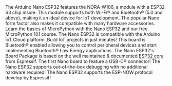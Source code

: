 <FeatureDescription>
The Arduino Nano ESP32 features the NORA-W106, a module with a ESP32-S3 chip inside. This module supports both Wi-Fi® and Bluetooth® (5.0 and above), making it an ideal device for IoT development. The popular Nano form factor also makes it compatible with many hardware accessories.
</FeatureDescription>

<FeatureList>

<Feature title="MicroPython 101" image="core">
Learn the basics of MicroPython with the Nano ESP32 and our free MicroPython 101 course.
<FeatureWrapper>
  <FeatureLink title="MicroPython 101" url="/micropython-course"/>
</FeatureWrapper>
</Feature>

<Feature title="Arduino IoT Cloud" image="wifi">
The Nano ESP32 is compatible with the Arduino IoT Cloud platform. Build IoT projects in just minutes!
<FeatureWrapper>
  <FeatureLink title="Go to Platform" url="https://create.arduino.cc/iot/"/>
</FeatureWrapper>
</Feature>

<Feature title="Bluetooth®" image="bluetooth">
This board is Bluetooth® enabled allowing you to control peripheral devices and start implementing Bluetooth® Low Energy applications.
</Feature>

<Feature title="ESP32 Platform" image="mcu">
The Nano ESP32's Board Package is based on the well maintained & documented <a href="https://github.com/espressif/arduino-esp32">ESP32 core</a> from Espressif.
<FeatureWrapper>
  <FeatureLink variant="secondary" title="ESP32 Documentation" url="https://docs.espressif.com/projects/arduino-esp32/en/latest/"/>
</FeatureWrapper>
</Feature>

<Feature title="USB-C®" image="usb">
The first Nano board to feature a USB-C® connector!
</Feature>

<Feature title="Debugging" image="mcu">
The Nano ESP32 supports out-of-the-box debugging with no additional hardware required!<FeatureLink variant="secondary" title="Documentation" url="/tutorials/nano-esp32/debugging"/>
</Feature>

<Feature title="ESP-NOW" image="communication">
The Nano ESP32 supports the ESP-NOW protocol develop by Espressif!<FeatureLink variant="secondary" title="Documentation" url="/tutorials/nano-esp32/esp-now"/>
</Feature>

</FeatureList>